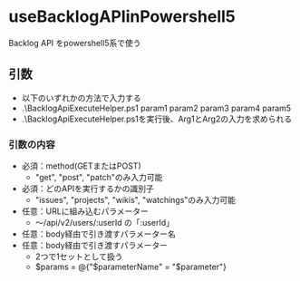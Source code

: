 # useBacklogAPIinPowershell5
Backlog API をpowershell5系で使う

## 引数
- 以下のいずれかの方法で入力する
- .\BacklogApiExecuteHelper.ps1 param1 param2 param3 param4 param5
-  .\BacklogApiExecuteHelper.ps1を実行後、Arg1とArg2の入力を求められる

### 引数の内容
- 必須：method(GETまたはPOST)
	- "get", "post", "patch"のみ入力可能
- 必須：どのAPIを実行するかの識別子
	- "issues", "projects", "wikis", "watchings"のみ入力可能
- 任意：URLに組み込むパラメーター
	- ～/api/v2/users/:userId の「:userId」
- 任意：body経由で引き渡すパラメーター名
- 任意：body経由で引き渡すパラメーター
	- 2つで1セットとして扱う
	- $params = @{"$parameterName" = "$parameter"}
